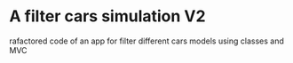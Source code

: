 # A filter cars simulation V2

rafactored code of an app for filter different cars models using classes and MVC
